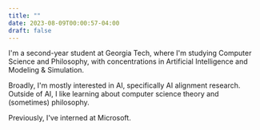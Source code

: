 ```yaml
---
title: ""
date: 2023-08-09T00:00:57-04:00
draft: false
---
```

I'm a second-year student at Georgia Tech, where I'm studying Computer Science and Philosophy, with concentrations in Artificial Intelligence and Modeling & Simulation.

Broadly, I'm mostly interested in AI, specifically AI alignment research. Outside of AI, I like learning about computer science theory and (sometimes) philosophy.

Previously, I've interned at Microsoft.

